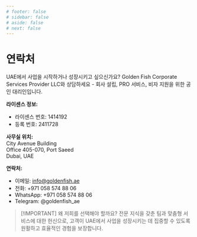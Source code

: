 ```yaml
---
# footer: false
# sidebar: false
# aside: false
# next: false
---
```


<!-- <p>
  <img src="/img/Logo.avif" alt="로고" width="100" height="100" style="margin-left: 50%;">
</p> -->

# 연락처

UAE에서 사업을 시작하거나 성장시키고 싶으신가요? Golden Fish Corporate Services Provider LLC와 상담하세요 - 회사 설립, PRO 서비스, 비자 지원을 위한 공인 대리인입니다.

**라이센스 정보:**

- 라이센스 번호: 1414192
- 등록 번호: 2411728

**사무실 위치:**  
City Avenue Building  
Office 405-070, Port Saeed  
Dubai, UAE

**연락처:**

- 이메일: info@goldenfish.ae
- 전화: +971 058 574 88 06
- WhatsApp: +971 058 574 88 06
- Telegram: @goldenfish_ae

<!-- WhatsApp us at [+971 058 574 88 06](https://wa.me/message/KDLD4FZVW7EUC1)
Telegram us at [@goldenfish_ae](https://t.me/goldenfish_ae) -->

> [!IMPORTANT] 왜 저희를 선택해야 할까요?
> 전문 지식을 갖춘 팀과 맞춤형 서비스에 대한 헌신으로, 고객이 UAE에서 사업을 성장시키는 데 집중할 수 있도록 원활하고 효율적인 경험을 보장합니다.

<ContactFormModal 
  formName="문의하기" 
  buttonText="메시지 보내기" 
  formStyle="display: block; margin: 2rem auto;"
  categoryLabel="필요한 지원 수준: *" 
  categoryPlaceholderText="지원 수준을 선택하세요"
  messageLabel="어떤 도움이 필요하신가요? (권장)"
  messagePlaceholderText="귀하의 요구사항에 맞는 최적의 솔루션을 준비할 수 있도록 문의 내용을 자세히 알려주세요"
  :services="[
  '기본 — 초기 상담 및 안내만 제공',
  '표준 — 완전한 문서 작업 및 프로세스 관리',
  '종합 — 최소한의 고객 참여로 완벽한 서비스 제공',
  '맞춤형 — 복잡한 요구사항 또는 특별한 비즈니스 상황',
  ]"
/>